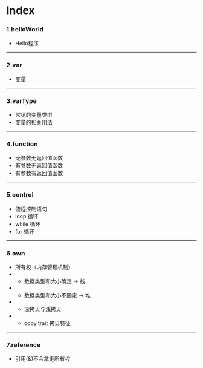 # Index
### 1.helloWorld 
- Hello程序
***
### 2.var
- 变量
***
### 3.varType
- 常见的变量类型
- 变量的相关用法
***
### 4.function
- 无参数无返回值函数
- 有参数无返回值函数
- 有参数有返回值函数
***
### 5.control
- 流程控制语句
- loop 循环
- while 循环
- for 循环
***
### 6.own
- 所有权（内存管理机制）
- - 数据类型和大小确定 -> 栈
- - 数据类型和大小不固定 -> 堆
- - 深拷贝与浅拷贝
- - copy trait 拷贝特征
***
### 7.reference
- 引用(&)不会拿走所有权
